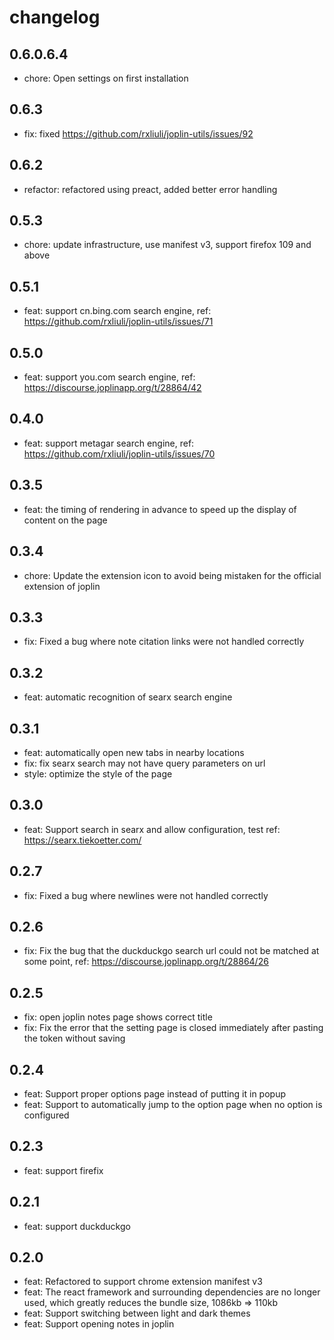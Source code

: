 # changelog

## 0.6.0.6.4

- chore: Open settings on first installation

## 0.6.3

- fix: fixed <https://github.com/rxliuli/joplin-utils/issues/92>

## 0.6.2

- refactor: refactored using preact, added better error handling

## 0.5.3

- chore: update infrastructure, use manifest v3, support firefox 109 and above

## 0.5.1

- feat: support cn.bing.com search engine, ref: <https://github.com/rxliuli/joplin-utils/issues/71>

## 0.5.0

- feat: support you.com search engine, ref: <https://discourse.joplinapp.org/t/28864/42>

## 0.4.0

- feat: support metagar search engine, ref: <https://github.com/rxliuli/joplin-utils/issues/70>

## 0.3.5

- feat: the timing of rendering in advance to speed up the display of content on the page

## 0.3.4

- chore: Update the extension icon to avoid being mistaken for the official extension of joplin

## 0.3.3

- fix: Fixed a bug where note citation links were not handled correctly

## 0.3.2

- feat: automatic recognition of searx search engine

## 0.3.1

- feat: automatically open new tabs in nearby locations
- fix: fix searx search may not have query parameters on url
- style: optimize the style of the page

## 0.3.0

- feat: Support search in searx and allow configuration, test ref: https://searx.tiekoetter.com/

## 0.2.7

- fix: Fixed a bug where newlines were not handled correctly

## 0.2.6

- fix: Fix the bug that the duckduckgo search url could not be matched at some point, ref: https://discourse.joplinapp.org/t/28864/26

## 0.2.5

- fix: open joplin notes page shows correct title
- fix: Fix the error that the setting page is closed immediately after pasting the token without saving

## 0.2.4

- feat: Support proper options page instead of putting it in popup
- feat: Support to automatically jump to the option page when no option is configured

## 0.2.3

- feat: support firefix

## 0.2.1

- feat: support duckduckgo

## 0.2.0

- feat: Refactored to support chrome extension manifest v3
- feat: The react framework and surrounding dependencies are no longer used, which greatly reduces the bundle size, 1086kb => 110kb
- feat: Support switching between light and dark themes
- feat: Support opening notes in joplin
